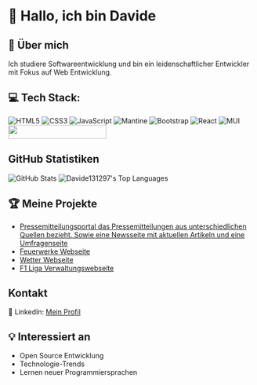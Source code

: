 # 👋 Hallo, ich bin Davide

## 🌟 Über mich
Ich studiere Softwareentwicklung und bin ein leidenschaftlicher Entwickler mit Fokus auf Web Entwicklung.
## 💻 Tech Stack:

![HTML5](https://img.shields.io/badge/html5-%23E34F26.svg?style=for-the-badge&logo=html5&logoColor=white) ![CSS3](https://img.shields.io/badge/css3-%231572B6.svg?style=for-the-badge&logo=css3&logoColor=white) ![JavaScript](https://img.shields.io/badge/javascript-%23323330.svg?style=for-the-badge&logo=javascript&logoColor=%23F7DF1E) ![Mantine](https://img.shields.io/badge/Mantine-ffffff?style=for-the-badge&logo=Mantine&logoColor=339af0) ![Bootstrap](https://img.shields.io/badge/bootstrap-%238511FA.svg?style=for-the-badge&logo=bootstrap&logoColor=white) ![React](https://img.shields.io/badge/react-%2320232a.svg?style=for-the-badge&logo=react&logoColor=%2361DAFB) ![MUI](https://img.shields.io/badge/MUI-%230081CB.svg?style=for-the-badge&logo=mui&logoColor=white) <img src="https://firebase.google.com/images/lockup.svg" width="200" height="28">


## GitHub Statistiken

![GitHub Stats](https://github-readme-stats.vercel.app/api?username=Davide131297&show_icons=true) ![Davide131297's Top Languages](https://github-readme-stats.vercel.app/api/top-langs/?username=Davide131297&theme=default&show_icons=true&hide_border=true&layout=compact)

## 🏆 Meine Projekte
- [Pressemitteilungsportal das Pressemitteilungen aus unterschiedlichen Quellen bezieht. Sowie eine Newsseite mit aktuellen Artikeln und eine Umfragenseite](https://github.com/Davide131297/new-pressemitteilungen-next)
- [Feuerwerke Webseite](https://github.com/Davide131297/Feuerwerk-Website)
- [Wetter Webseite](https://github.com/Davide131297/wetter-projekt)
- [F1 Liga Verwaltungswebseite](https://github.com/Davide131297/ligabot-web)

## Kontakt

💼 LinkedIn: [Mein Profil](https://www.linkedin.com/in/davide-chiffi/)

## 💡 Interessiert an
- Open Source Entwicklung
- Technologie-Trends
- Lernen neuer Programmiersprachen
